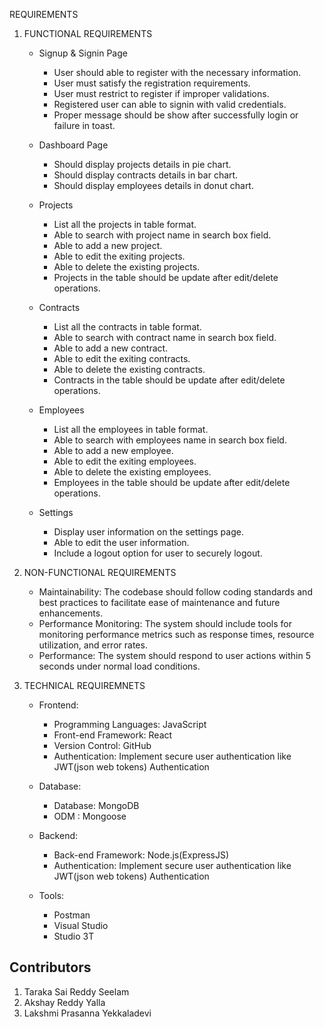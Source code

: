 REQUIREMENTS

1. FUNCTIONAL REQUIREMENTS

     *  Signup & Signin Page
          * User should able to register with the necessary information.
          * User must satisfy the registration requirements.
          * User must restrict to register if improper validations.
          * Registered user can able to signin with valid credentials.
          * Proper message should be show after successfully login or failure in toast.
          
     * Dashboard Page
          * Should display projects details in pie chart.
          * Should display contracts details in bar chart.
          * Should display employees details in donut chart.

     * Projects
          * List all the projects in table format.
          * Able to search with project name in search box field.
          * Able to add a new project.
          * Able to edit the exiting projects.
          * Able to delete the existing projects.
          * Projects in the table should be update after edit/delete operations.

     * Contracts
          * List all the contracts in table format.
          * Able to search with contract name in search box field.
          * Able to add a new contract.
          * Able to edit the exiting contracts.
          * Able to delete the existing contracts.
          * Contracts in the table should be update after edit/delete operations.

     * Employees
          * List all the employees in table format.
          * Able to search with employees name in search box field.
          * Able to add a new employee.
          * Able to edit the exiting employees.
          * Able to delete the existing employees.
          * Employees in the table should be update after edit/delete operations.

     * Settings  
          * Display user information on the settings page.
          * Able to edit the user information.
          * Include a logout option for user to securely logout.


2. NON-FUNCTIONAL REQUIREMENTS

     * Maintainability: The codebase should follow coding standards and best practices to facilitate ease of maintenance and future enhancements.
     * Performance Monitoring: The system should include tools for monitoring performance metrics such as response times, resource utilization, and error rates.
     * Performance: The system should respond to user actions within 5 seconds under normal load conditions.
        
3. TECHNICAL REQUIREMNETS

     * Frontend:
          * Programming Languages: JavaScript
          * Front-end Framework: React
          * Version Control: GitHub
          * Authentication: Implement secure user authentication  like JWT(json web tokens) Authentication

     * Database:
          * Database: MongoDB
          * ODM : Mongoose

     * Backend:
          * Back-end Framework: Node.js(ExpressJS)
          * Authentication: Implement secure user authentication  like JWT(json web tokens) Authentication

     * Tools: 
          * Postman
          * Visual Studio
          * Studio 3T


## Contributors
1. Taraka Sai Reddy Seelam
2. Akshay Reddy Yalla
3. Lakshmi Prasanna Yekkaladevi
